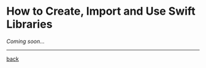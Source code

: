 # How to Create, Import and Use Swift Libraries
*Coming soon...*

---

[back](https://futurejones.github.io/Swift-Lite)